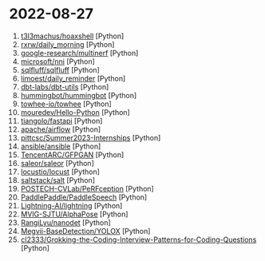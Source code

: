 # 2022-08-27

1. [t3l3machus/hoaxshell](https://github.com/t3l3machus/hoaxshell "An unconventional Windows reverse shell, currently undetected by Microsoft Defender and various other AV solutions, solely based on http(s) traffic.") [Python]
2. [rxrw/daily_morning](https://github.com/rxrw/daily_morning "给别人家的女朋友发早安") [Python]
3. [google-research/multinerf](https://github.com/google-research/multinerf "A Code Release for Mip-NeRF 360, Ref-NeRF, and RawNeRF") [Python]
4. [microsoft/nni](https://github.com/microsoft/nni "An open source AutoML toolkit for automate machine learning lifecycle, including feature engineering, neural architecture search, model compression and hyper-parameter tuning.") [Python]
5. [sqlfluff/sqlfluff](https://github.com/sqlfluff/sqlfluff "A SQL linter and auto-formatter for Humans") [Python]
6. [limoest/daily_reminder](https://github.com/limoest/daily_reminder "微信公众号全自动每日推送") [Python]
7. [dbt-labs/dbt-utils](https://github.com/dbt-labs/dbt-utils "Utility functions for dbt projects.") [Python]
8. [hummingbot/hummingbot](https://github.com/hummingbot/hummingbot "Hummingbot is open source software that helps you build trading bots that run on any exchange or blockchain") [Python]
9. [towhee-io/towhee](https://github.com/towhee-io/towhee "Towhee is a framework that is dedicated to making neural data processing pipelines simple and fast.") [Python]
10. [mouredev/Hello-Python](https://github.com/mouredev/Hello-Python "Python desde cero") [Python]
11. [tiangolo/fastapi](https://github.com/tiangolo/fastapi "FastAPI framework, high performance, easy to learn, fast to code, ready for production") [Python]
12. [apache/airflow](https://github.com/apache/airflow "Apache Airflow - A platform to programmatically author, schedule, and monitor workflows") [Python]
13. [pittcsc/Summer2023-Internships](https://github.com/pittcsc/Summer2023-Internships "Collection of Summer 2023 tech internships!") [Python]
14. [ansible/ansible](https://github.com/ansible/ansible "Ansible is a radically simple IT automation platform that makes your applications and systems easier to deploy and maintain. Automate everything from code deployment to network configuration to cloud management, in a language that approaches plain English, using SSH, with no agents to install on remote systems. https://docs.ansible.com.") [Python]
15. [TencentARC/GFPGAN](https://github.com/TencentARC/GFPGAN "GFPGAN aims at developing Practical Algorithms for Real-world Face Restoration.") [Python]
16. [saleor/saleor](https://github.com/saleor/saleor "A modular, high performance, headless e-commerce platform built with Python, GraphQL, Django, and React.") [Python]
17. [locustio/locust](https://github.com/locustio/locust "Scalable user load testing tool written in Python") [Python]
18. [saltstack/salt](https://github.com/saltstack/salt "Software to automate the management and configuration of any infrastructure or application at scale. Get access to the Salt software package repository here:") [Python]
19. [POSTECH-CVLab/PeRFception](https://github.com/POSTECH-CVLab/PeRFception "Official implementation of PeRFception: Perception using Radiance Fields.") [Python]
20. [PaddlePaddle/PaddleSpeech](https://github.com/PaddlePaddle/PaddleSpeech "Easy-to-use Speech Toolkit including SOTA/Streaming ASR with punctuation, influential TTS with text frontend, Speaker Verification System, End-to-End Speech Translation and Keyword Spotting. Won NAACL2022 Best Demo Award.") [Python]
21. [Lightning-AI/lightning](https://github.com/Lightning-AI/lightning "The most intuitive, flexible, way to build PyTorch models and lightning apps that glue together everything around the models, without the pain of infrastructure, cost management, scaling and everything else.") [Python]
22. [MVIG-SJTU/AlphaPose](https://github.com/MVIG-SJTU/AlphaPose "Real-Time and Accurate Full-Body Multi-Person Pose Estimation&Tracking System") [Python]
23. [RangiLyu/nanodet](https://github.com/RangiLyu/nanodet "NanoDet-Plus⚡Super fast and lightweight anchor-free object detection model. 🔥Only 980 KB(int8) / 1.8MB (fp16) and run 97FPS on cellphone🔥") [Python]
24. [Megvii-BaseDetection/YOLOX](https://github.com/Megvii-BaseDetection/YOLOX "YOLOX is a high-performance anchor-free YOLO, exceeding yolov3~v5 with MegEngine, ONNX, TensorRT, ncnn, and OpenVINO supported. Documentation: https://yolox.readthedocs.io/") [Python]
25. [cl2333/Grokking-the-Coding-Interview-Patterns-for-Coding-Questions](https://github.com/cl2333/Grokking-the-Coding-Interview-Patterns-for-Coding-Questions "") [Python]
